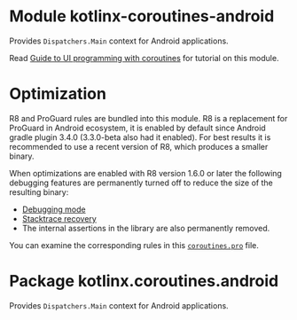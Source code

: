 # Module kotlinx-coroutines-android

Provides `Dispatchers.Main` context for Android applications.

Read [Guide to UI programming with coroutines](https://github.com/Kotlin/kotlinx.coroutines/blob/master/ui/coroutines-guide-ui.md)
for tutorial on this module.

# Optimization

R8 and ProGuard rules are bundled into this module. 
R8 is a replacement for ProGuard in Android ecosystem, it is enabled by default since Android gradle plugin 3.4.0
(3.3.0-beta also had it enabled). 
For best results it is recommended to use a recent version of R8, which produces a smaller binary.

When optimizations are enabled with R8 version 1.6.0 or later
the following debugging features are permanently turned off to reduce the size of the resulting binary:

* [Debugging mode](../../docs/debugging.md#debug-mode)
* [Stacktrace recovery](../../docs/debugging.md#stacktrace-recovery)
* The internal assertions in the library are also permanently removed.

You can examine the corresponding rules in this 
[`coroutines.pro`](resources/META-INF/com.android.tools/r8-from-1.6.0/coroutines.pro) file.

# Package kotlinx.coroutines.android

Provides `Dispatchers.Main` context for Android applications.
